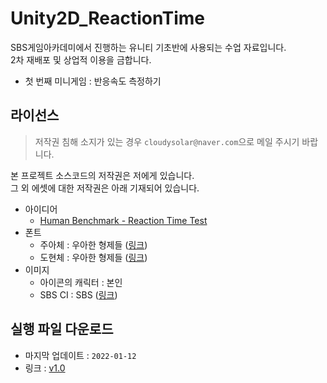 # Unity2D_ReactionTime #
SBS게임아카데미에서 진행하는 유니티 기초반에 사용되는 수업 자료입니다.  
2차 재배포 및 상업적 이용을 금합니다.
- 첫 번째 미니게임 : 반응속도 측정하기

## 라이선스 ##
> 저작권 침해 소지가 있는 경우 `cloudysolar@naver.com`으로 메일 주시기 바랍니다.

본 프로젝트 소스코드의 저작권은 저에게 있습니다.  
그 외 에셋에 대한 저작권은 아래 기재되어 있습니다.

- 아이디어
  - [Human Benchmark - Reaction Time Test](https://humanbenchmark.com/tests/reactiontime)
- 폰트
  - 주아체 : 우아한 형제들 ([링크](http://font.woowahan.com/jua/))
  - 도현체 : 우아한 형제들 ([링크](http://font.woowahan.com/dohyeon/))
- 이미지
  - 아이콘의 캐릭터 : 본인
  - SBS CI : SBS ([링크](https://programs.sbs.co.kr/special/sbspr/basicinfo/70918))

## 실행 파일 다운로드 ##
- 마지막 업데이트 : `2022-01-12`
- 링크 : [v1.0](https://github.com/cloudysolar/Unity_ReactionTime/releases/tag/1.0)

